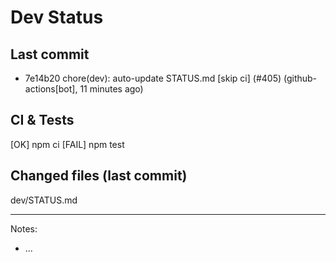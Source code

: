 # Dev Status

## Last commit
- 7e14b20 chore(dev): auto-update STATUS.md [skip ci] (#405) (github-actions[bot], 11 minutes ago)
## CI & Tests
[OK] npm ci
[FAIL] npm test

## Changed files (last commit)
dev/STATUS.md

---
Notes:
- ...
